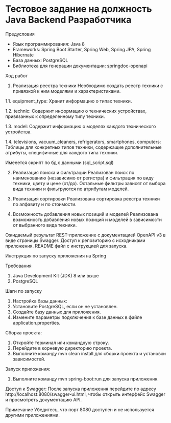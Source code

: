 # Тестовое задание на должность Java Backend Разработчика
Предусловия
- Язык программирования: Java 8
- Frameworks: Spring Boot Starter, Spring Web, Spring JPA, Spring Hibernate
- База данных: PostgreSQL
- Библиотека для генерации документации: springdoc-openapi

Ход работ
1. Реализация реестра техники
Необходимо создать реестр техники с привязкой к ним моделями и характеристиками.

1.1. equipment_type: Хранит информацию о типах техники.

1.2. technic: Содержит информацию о технических устройствах, привязанных к определенному типу техники.

1.3. model: Содержит информацию о моделях каждого технического устройства.

1.4. televisions, vacuum_cleaners, refrigerators, smartphones, computers: Таблицы для конкретных типов техники, содержащие дополнительные атрибуты, специфичные для каждого типа техники.

Имееется скрипт по бд с данными (sql_script.sql)

2. Реализация поиска и фильтрации
Реализован поиск по наименованию (независимо от регистра) и фильтрация по виду техники, цвету и цене (от/до). Остальные фильтры зависят от выбора вида техники и фильтруются по атрибутам моделей.

3. Реализация сортировки
Реализована сортировка реестра техники по алфавиту и по стоимости.

4. Возможность добавления новых позиций и моделей
Реализована возможность добавления новых позиций и моделей в зависимости от выбранного вида техники.

Ожидаемый результат
REST-приложение с документацией OpenAPI v3 в виде страницы Swagger. Доступ к репозиторию с исходниками приложения. README файл с инструкцией для запуска.

Инструкция по запуску приложения на Spring

Требования
1. Java Development Kit (JDK) 8 или выше
2. PostgreSQL

Шаги по запуску
1. Настройка базы данных:
2. Установите PostgreSQL, если он не установлен.
3. Создайте базу данных для приложения.
4. Измените параметры подключения к базе данных в файле application.properties.

Сборка проекта:
1. Откройте терминал или командную строку.
2. Перейдите в корневую директорию проекта.
3. Выполните команду mvn clean install для сборки проекта и установки зависимостей.

Запуск приложения:
1. Выполните команду mvn spring-boot:run для запуска приложения.

Доступ к Swagger:
После запуска приложения перейдите по адресу http://localhost:8080/swagger-ui.html, чтобы открыть интерфейс Swagger и просмотреть документацию API.

Примечание
Убедитесь, что порт 8080 доступен и не используется другими приложениями.
